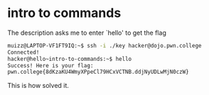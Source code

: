# intro to commands

The description asks me to enter `hello' to get the flag


```bash
muizz@LAPTOP-VF1FT9IQ:~$ ssh -i ./key hacker@dojo.pwn.college
Connected!
hacker@hello~intro-to-commands:~$ hello
Success! Here is your flag:
pwn.college{8dKzaKU4WmyXPpeCl79HCxVCTNB.ddjNyUDLwMjN0czW}
```

This is how solved it.
